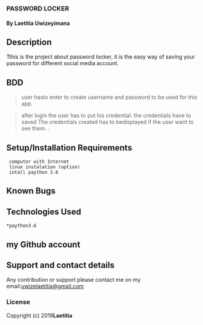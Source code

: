 ### PASSWORD LOCKER
#### By **Laetitia Uwizeyimana**
##
## Description
  Tthis is the project about password locker,
  it is the easy way of saving your password for different 
  social media account.


## BDD

>user hasto enter to create username and password to be used for this app.
  
>after login the user has to put his credential.
>the credentials have to saved
>The credentials created has to bedisplayed if the user want to see them.
>.

## Setup/Installation Requirements
     computer with Internet
     linux instalation (option)
     intall paython 3.6


## Known Bugs
 
 <!-- I am still working on how to cancel the delivery. -->

## Technologies Used

    *paython3.6
   
## my Github account
<!-- https://laetitia123.github.io/Pizzerie-web/ -->
## Support and contact details
Any contribution or support please contact me on my email:uwizelaetitia@gmail.com
### License

Copyright (c) 2019**Laetitia**